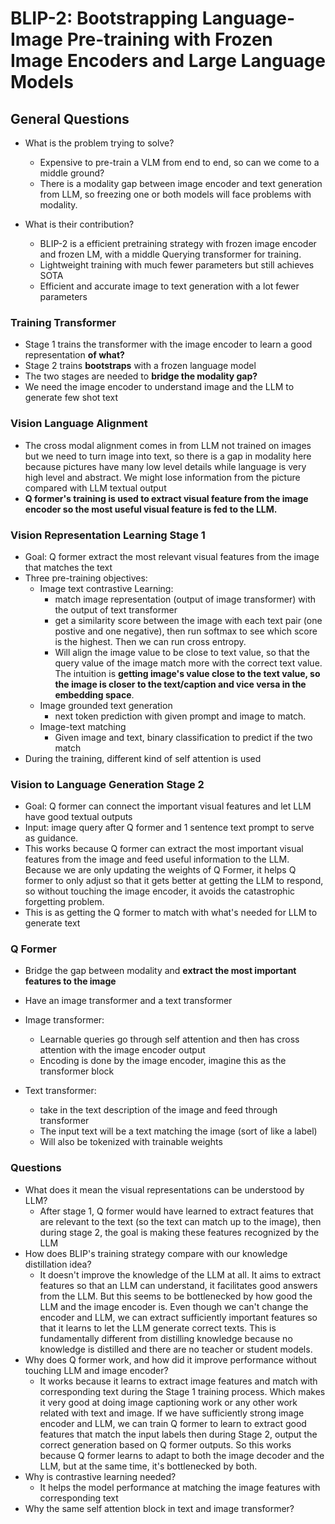 # BLIP-2: Bootstrapping Language-Image Pre-training with Frozen Image Encoders and Large Language Models 

## General Questions 
- What is the problem trying to solve? 
    - Expensive to pre-train a VLM from end to end, so can we come to a middle ground? 
    - There is a modality gap between image encoder and text generation from LLM, so freezing one or both models will face problems with modality. 

- What is their contribution? 
    - BLIP-2 is a efficient pretraining strategy with frozen image encoder and frozen LM, with a middle Querying transformer for training. 
    - Lightweight training with much fewer parameters but still achieves SOTA 
    - Efficient and accurate image to text generation with a lot fewer parameters 


### Training Transformer 
- Stage 1 trains the transformer with the image encoder to learn a good representation **of what?** 
- Stage 2 trains **bootstraps** with a frozen language model 
- The two stages are needed to **bridge the modality gap?** 
- We need the image encoder to understand image and the LLM to generate few shot text 

### Vision Language Alignment 
- The cross modal alignment comes in from LLM not trained on images but we need to turn image into text, so there is a gap in modality here because pictures have many low level details while language is very high level and abstract. We might lose information from the picture compared with LLM textual output  
- **Q former's training is used to extract visual feature from the image encoder so the most useful visual feature is fed to the LLM.** 

### Vision Representation Learning Stage 1 
- Goal: Q former extract the most relevant visual features from the image that matches the text 
- Three pre-training objectives: 
    - Image text contrastive Learning: 
        - match image representation (output of image transformer) with the output of text transformer 
        - get a similarity score between the image with each text pair (one postive and one negative), then run softmax to see which score is the highest. Then we can run cross entropy. 
        - Will align the image value to be close to text value, so that the query value of the image match more with the correct text value. The intuition is **getting image's value close to the text value, so the image is closer to the text/caption and vice versa in the embedding space**. 
    - Image grounded text generation 
        - next token prediction with given prompt and image to match. 
    - Image-text matching 
        - Given image and text, binary classification to predict if the two match 
- During the training, different kind of self attention is used 

### Vision to Language Generation Stage 2 
- Goal: Q former can connect the important visual features and let LLM have good textual outputs 
- Input: image query after Q former and 1 sentence text prompt to serve as guidance. 
- This works because Q former can extract the most important visual features from the image and feed useful information to the LLM. Because we are only updating the weights of Q Former, it helps Q former to only adjust so that it gets better at getting the LLM to respond, so without touching the image encoder, it avoids the catastrophic forgetting problem. 
- This is as getting the Q former to match with what's needed for LLM to generate text 

### Q Former 
- Bridge the gap between modality and **extract the most important features to the image**
- Have an image transformer and a text transformer 
- Image transformer: 
    - Learnable queries go through self attention and then has cross attention with the image encoder output 
    - Encoding is done by the image encoder, imagine this as the transformer block 

- Text transformer: 
    - take in the text description of the image and feed through transformer 
    - The input text will be a text matching the image (sort of like a label) 
    - Will also be tokenized with trainable weights 

### Questions 
- What does it mean the visual representations can be understood by LLM? 
    - After stage 1, Q former would have learned to extract features that are relevant to the text (so the text can match up to the image), then during stage 2, the goal is making these features recognized by the LLM 
- How does BLIP's training strategy compare with our knowledge distillation idea?  
    - It doesn't improve the knowledge of the LLM at all. It aims to extract features so that an LLM can understand, it facilitates good answers from the LLM. But this seems to be bottlenecked by how good the LLM and the image encoder is. Even though we can't change the encoder and LLM, we can extract sufficiently important features so that it learns to let the LLM generate correct texts. This is fundamentally different from distilling knowledge because no knowledge is distilled and there are no teacher or student models. 
- Why does Q former work, and how did it improve performance without touching LLM and image encoder? 
    - It works because it learns to extract image features and match with corresponding text during the Stage 1 training process. Which makes it very good at doing image captioning work or any other work related with text and image. If we have sufficiently strong image encoder and LLM, we can train Q former to learn to extract good features that match the input labels then during Stage 2, output the correct generation based on Q former outputs. So this works because Q former learns to adapt to both the image decoder and the LLM, but at the same time, it's bottlenecked by both. 
- Why is contrastive learning needed? 
    - It helps the model performance at matching the image features with corresponding text 
- Why the same self attention block in text and image transformer? 